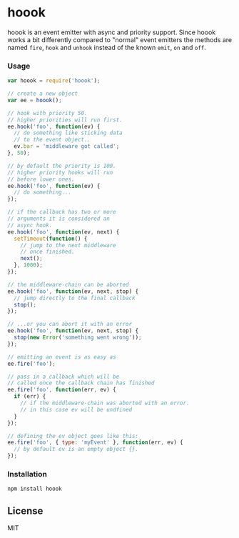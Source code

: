 # hoook

hoook is an event emitter with async and priority support.
Since hoook works a bit differently compared to "normal" event emitters
the methods are named `fire`, `hook` and `unhook` instead of the known `emit`, `on`
and `off`.

### Usage
```javascript
var hoook = require('hoook');

// create a new object
var ee = hoook();

// hook with priority 50.
// higher priorities will run first.
ee.hook('foo', function(ev) {
  // do something like sticking data
  // to the event object..
  ev.bar = 'middleware got called';
}, 50);

// by default the priority is 100.
// higher priority hooks will run
// before lower ones.
ee.hook('foo', function(ev) {
  // do something...
});

// if the callback has two or more
// arguments it is considered an
// async hook.
ee.hook('foo', function(ev, next) {
  setTimeout(function() {
    // jump to the next middleware
    // once finished.
    next();
  }, 1000);
});

// the middleware-chain can be aborted
ee.hook('foo', function(ev, next, stop) {
  // jump directly to the final callback
  stop();
});

// ...or you can abort it with an error
ee.hook('foo', function(ev, next, stop) {
  stop(new Error('something went wrong'));
});

// emitting an event is as easy as
ee.fire('foo');

// pass in a callback which will be
// called once the callback chain has finished
ee.fire('foo', function(err, ev) {
  if (err) {
    // if the middleware-chain was aborted with an error.
    // in this case ev will be undfined
  }
});

// defining the ev object goes like this:
ee.fire('foo', { type: 'myEvent' }, function(err, ev) {
  // by default ev is an empty object {}.
});

```

### Installation

`npm install hoook`

## License
MIT
